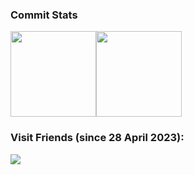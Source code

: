 ###   Commit Stats

<img alt="" height="137px" src="https://github-readme-stats.vercel.app/api?username=JIeJaitt&count_private=true&show_icons=true&theme=radical&show_owner=true"><img alt="" height="137px" src="https://github-readme-stats.vercel.app/api/top-langs/?username=JIeJaitt&layout=compact&theme=dark">

### Visit Friends (since 28 April 2023):

![](https://count.getloli.com/get/@JIeJaitt?theme=moebooru)